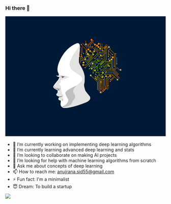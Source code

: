 ### Hi there 👋


![](https://github.com/AnujCodeZ/AnujCodeZ/blob/master/AI_Animated.gif)
- 🔭 I’m currently working on implementing deep learning algorithms
- 🌱 I’m currently learning advanced deep learning and stats
- 👯 I’m looking to collaborate on making AI projects
- 🤔 I’m looking for help with machine learning algorithms from scratch
- 💬 Ask me about concepts of deep learning
- 📫 How to reach me: anujrana.sid55@gmail.com
- ⚡ Fun fact: I'm a minimalist
- :innocent: Dream: To build a startup

![](https://github-readme-stats.vercel.app/api?username=AnujCodeZ&show_icons=true&title_color=fff&icon_color=79ff97&text_color=9f9f9f&bg_color=151515)

